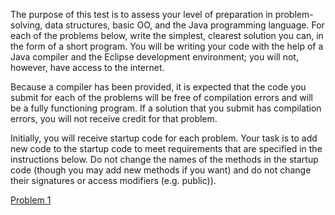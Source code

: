 The purpose of this test is to assess your level of preparation in problem-solving, data structures,  basic OO, and the Java programming language. For each of the problems below, write the simplest,  clearest solution you can, in the form of a short program. You will be writing your code with the help of  a Java compiler and the Eclipse development environment; you will not, however, have access to the  internet. 

Because a compiler has been provided, it is expected that  the code you submit for each of the problems will be free of compilation errors and will be a fully  functioning program. If a solution that you submit has compilation errors, you will not receive credit for  that problem. 

Initially, you will receive startup code for each problem. Your task is to add new code to the startup  code to meet requirements that are specified in the instructions below. Do not change the names of the  methods in the startup code (though you may add new methods if you want) and do not change their  signatures or access modifiers (e.g. public)). 

[Problem 1](src/main/java/javam/fundamentals/m/problem1/README.md)


